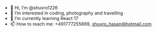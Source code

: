- 👋 Hi, I’m @shuvro1226
- 👀 I’m interested in coding, photography and travelling
- 🌱 I’m currently learning React 17
- 📫 How to reach me: +491777255669, shuvro_hasan@hotmail.com

<!---
shuvro1226/shuvro1226 is a ✨ special ✨ repository because its `README.md` (this file) appears on your GitHub profile.
You can click the Preview link to take a look at your changes.
--->
